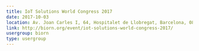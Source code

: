 ```yaml
---
title: IoT Solutions World Congress 2017
date: 2017-10-03
location: Av. Joan Carles I, 64, Hospitalet de Llobregat, Barcelona, 08908 , Spanien
link: http://biorn.org/event/iot-solutions-world-congress-2017/
usergroup: biorn
type: usergroup
---
```

